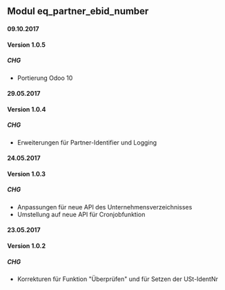 ## Modul eq_partner_ebid_number


#### 09.10.2017
#### Version 1.0.5
##### CHG
- Portierung Odoo 10


#### 29.05.2017
#### Version 1.0.4
##### CHG
- Erweiterungen für Partner-Identifier und Logging


#### 24.05.2017
#### Version 1.0.3
##### CHG
- Anpassungen für neue API des Unternehmensverzeichnisses
- Umstellung auf neue API für Cronjobfunktion



#### 23.05.2017
#### Version 1.0.2
##### CHG
- Korrekturen für Funktion "Überprüfen" und für Setzen der USt-IdentNr